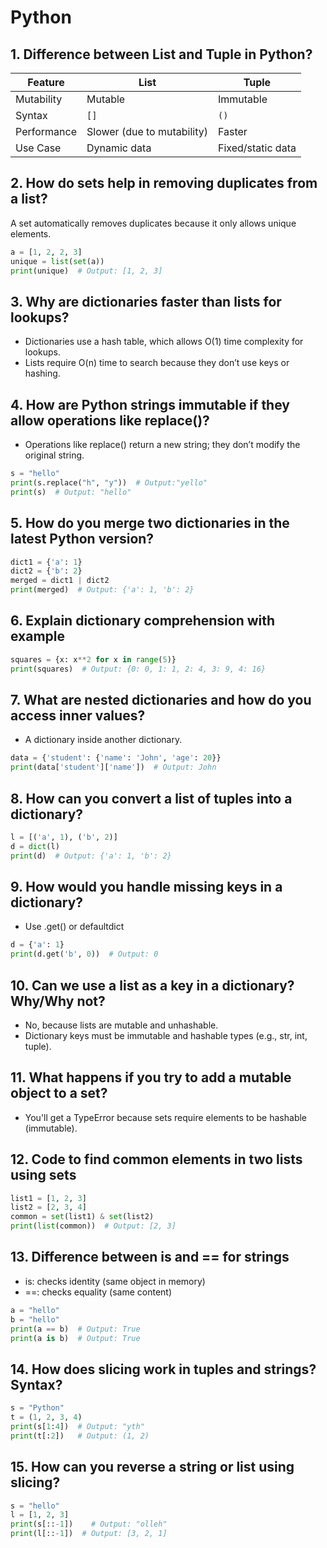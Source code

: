 # Python

## 1. Difference between List and Tuple in Python?
| Feature     | List                       | Tuple             |
| ----------- | -------------------------- | ----------------- |
| Mutability  | Mutable                    | Immutable         |
| Syntax      | `[]`                       | `()`              |
| Performance | Slower (due to mutability) | Faster            |
| Use Case    | Dynamic data               | Fixed/static data |  


## 2. How do sets help in removing duplicates from a list?
A set automatically removes duplicates because it only allows unique elements.  
```python
a = [1, 2, 2, 3]
unique = list(set(a))
print(unique)  # Output: [1, 2, 3]
```

## 3. Why are dictionaries faster than lists for lookups?
- Dictionaries use a hash table, which allows O(1) time complexity for lookups.
- Lists require O(n) time to search because they don’t use keys or hashing.

## 4. How are Python strings immutable if they allow operations like replace()?
- Operations like replace() return a new string; they don’t modify the original string.
```python
s = "hello"
print(s.replace("h", "y"))  # Output:"yello"
print(s)  # Output: "hello"
```

## 5. How do you merge two dictionaries in the latest Python version?
```python
dict1 = {'a': 1}
dict2 = {'b': 2}
merged = dict1 | dict2
print(merged)  # Output: {'a': 1, 'b': 2}
```

## 6. Explain dictionary comprehension with example
```python
squares = {x: x**2 for x in range(5)}
print(squares)  # Output: {0: 0, 1: 1, 2: 4, 3: 9, 4: 16}
```

## 7. What are nested dictionaries and how do you access inner values?
- A dictionary inside another dictionary.
```python
data = {'student': {'name': 'John', 'age': 20}}
print(data['student']['name'])  # Output: John
```

## 8. How can you convert a list of tuples into a dictionary?
```python
l = [('a', 1), ('b', 2)]
d = dict(l)
print(d)  # Output: {'a': 1, 'b': 2}
```

## 9. How would you handle missing keys in a dictionary?
- Use .get() or defaultdict
```python
d = {'a': 1}
print(d.get('b', 0))  # Output: 0
```

## 10. Can we use a list as a key in a dictionary? Why/Why not?
- No, because lists are mutable and unhashable.
- Dictionary keys must be immutable and hashable types (e.g., str, int, tuple).

## 11. What happens if you try to add a mutable object to a set?
- You'll get a TypeError because sets require elements to be hashable (immutable).

## 12. Code to find common elements in two lists using sets
```python
list1 = [1, 2, 3]
list2 = [2, 3, 4]
common = set(list1) & set(list2)
print(list(common))  # Output: [2, 3]
```

## 13. Difference between is and == for strings
- is: checks identity (same object in memory)
- ==: checks equality (same content)
```python
a = "hello"
b = "hello"
print(a == b)  # Output: True
print(a is b)  # Output: True 
```

## 14. How does slicing work in tuples and strings? Syntax?
```python
s = "Python"
t = (1, 2, 3, 4)
print(s[1:4])  # Output: "yth"
print(t[:2])   # Output: (1, 2)
```

## 15. How can you reverse a string or list using slicing?
```python
s = "hello"
l = [1, 2, 3]
print(s[::-1])    # Output: "olleh"
print(l[::-1])  # Output: [3, 2, 1]
```
